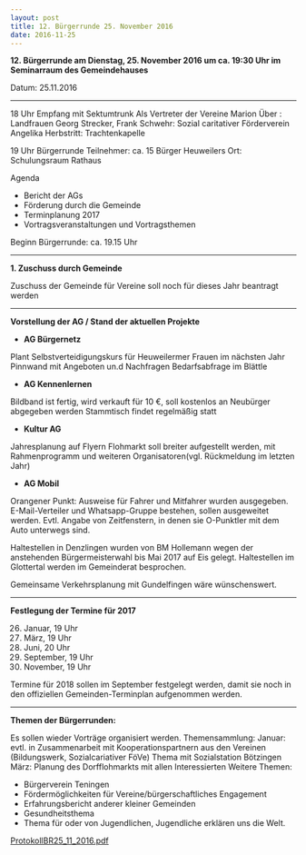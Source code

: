 ```yaml
---
layout: post
title: 12. Bürgerrunde 25. November 2016
date: 2016-11-25
---
```


**12. Bürgerrunde am Dienstag, 25. November 2016 um ca. 19:30 Uhr im Seminarraum des Gemeindehauses** 

Datum: 25.11.2016

<hr>

18 Uhr Empfang mit Sektumtrunk
Als Vertreter der Vereine
Marion Über : Landfrauen
Georg Strecker, Frank Schwehr: Sozial caritativer Förderverein
Angelika Herbstritt: Trachtenkapelle


19 Uhr Bürgerrunde
Teilnehmer: ca. 15 Bürger Heuweilers
Ort: Schulungsraum Rathaus


Agenda

* Bericht der AGs
* Förderung durch die Gemeinde
* Terminplanung 2017
* Vortragsveranstaltungen und Vortragsthemen

Beginn Bürgerrunde: ca. 19.15 Uhr

<hr>

**1. Zuschuss durch Gemeinde**

Zuschuss der Gemeinde für Vereine soll noch für dieses Jahr beantragt werden


<hr>

   **Vorstellung der AG / Stand der aktuellen Projekte**


* **AG Bürgernetz**

Plant Selbstverteidigungskurs für Heuweilermer Frauen im nächsten Jahr
Pinnwand mit Angeboten un.d Nachfragen
Bedarfsabfrage im Blättle


* **AG Kennenlernen**

Bildband ist fertig, wird verkauft für 10 €, soll kostenlos an Neubürger abgegeben werden
Stammtisch findet regelmäßig statt


* **Kultur AG**

Jahresplanung auf Flyern
Flohmarkt soll breiter aufgestellt werden, mit Rahmenprogramm und weiteren Organisatoren(vgl. Rückmeldung im letzten Jahr)


* **AG Mobil**

Orangener Punkt: Ausweise für Fahrer und Mitfahrer wurden ausgegeben. E-Mail-Verteiler und Whatsapp-Gruppe bestehen, sollen ausgeweitet werden. Evtl. Angabe von Zeitfenstern, in denen sie O-Punktler mit dem Auto unterwegs sind.

Haltestellen in Denzlingen wurden von BM Hollemann wegen der anstehenden Bürgermeisterwahl bis Mai 2017 auf Eis gelegt. Haltestellen im Glottertal werden im Gemeinderat besprochen.

Gemeinsame Verkehrsplanung mit Gundelfingen wäre wünschenswert.

<hr>

 **Festlegung der Termine für 2017**


26. Januar, 19 Uhr
30. März, 19 Uhr
29. Juni, 20 Uhr
28. September, 19 Uhr
30. November, 19 Uhr


Termine für 2018 sollen im September festgelegt werden, damit sie noch in den offiziellen Gemeinden-Terminplan aufgenommen werden.

<hr>

   **Themen der Bürgerrunden:**

Es sollen wieder Vorträge organisiert werden.
Themensammlung:
Januar: evtl. in Zusammenarbeit mit Kooperationspartnern aus den Vereinen (Bildungswerk, Sozialcariativer FöVe) Thema mit Sozialstation Bötzingen
März: Planung des Dorfflohmarkts mit allen Interessierten
Weitere Themen:

* Bürgerverein Teningen
* Fördermöglichkeiten für Vereine/bürgerschaftliches Engagement
* Erfahrungsbericht anderer kleiner Gemeinden
* Gesundheitsthema
* Thema für oder von Jugendlichen, Jugendliche erklären uns die Welt.

[ProtokollBR25_11_2016.pdf](assets/pdfs/ProtokollBR25_11_2016.pdf)
